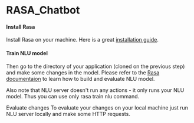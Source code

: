# RASA_Chatbot

#### Install Rasa

Install Rasa on your machine. Here is a great [installation guide](https://rasa.com/docs/rasa/user-guide/installation/).

#### Train NLU model

Then go to the directory of your application (cloned on the previous step) and make some changes in the model.
Please refer to the [Rasa documentaion](https://rasa.com/docs/rasa/user-guide/rasa-tutorial/) to learn how to build and evaluate NLU model.

Also note that NLU server doesn't run any actions - it only runs your NLU model. Thus you can use only rasa train nlu command.

Evaluate changes
To evaluate your changes on your local machine just run NLU server locally and make some HTTP requests.
